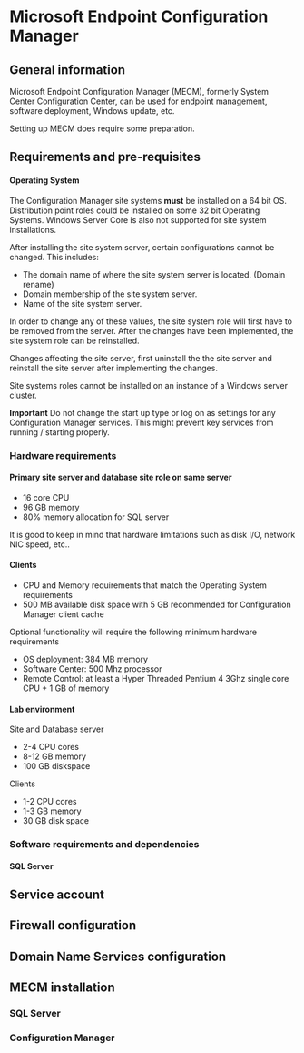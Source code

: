# Microsoft Endpoint Configuration Manager
## General information
Microsoft Endpoint Configuration Manager (MECM), formerly System Center Configuration Center, can be used for endpoint management, software deployment, Windows update, etc.

Setting up MECM does require some preparation.

## Requirements and pre-requisites
#### Operating System
The Configuration Manager site systems **must** be installed on a 64 bit OS.  
Distribution point roles could be installed on some 32 bit Operating Systems.
Windows Server Core is also not supported for site system installations.

After installing the site system server, certain configurations cannot be changed.
This includes:
- The domain name of where the site system server is located. (Domain rename)
- Domain membership of the site system server. 
- Name of the site system server.

In order to change any of these values, the site system role will first have to be removed from the server.
After the changes have been implemented, the site system role can be reinstalled.

Changes affecting the site server, first uninstall the the site server and reinstall the site server after implementing the changes.

Site systems roles cannot be installed on an instance of a Windows server cluster.

**Important**
Do not change the start up type or log on as settings for any Configuration Manager services. This might prevent key services from running / starting properly.

### Hardware requirements
#### Primary site server and database site role on same server
- 16 core CPU
- 96 GB memory
- 80% memory allocation for SQL server

It is good to keep in mind that hardware limitations such as disk I/O, network NIC speed, etc..

#### Clients
- CPU and Memory requirements that match the Operating System requirements
- 500 MB available disk space with 5 GB recommended for Configuration Manager client cache

Optional functionality will require the following minimum hardware requirements
- OS deployment: 384 MB memory
- Software Center: 500 Mhz processor
- Remote Control: at least a Hyper Threaded Pentium 4 3Ghz single core CPU + 1 GB of memory

#### Lab environment
Site and Database server
- 2-4 CPU cores
- 8-12 GB memory
- 100 GB diskspace

Clients
- 1-2 CPU cores
- 1-3 GB memory
- 30 GB disk space

### Software requirements and dependencies
#### SQL Server

## Service account


## Firewall configuration


## Domain Name Services configuration


## MECM installation
### SQL Server


### Configuration Manager